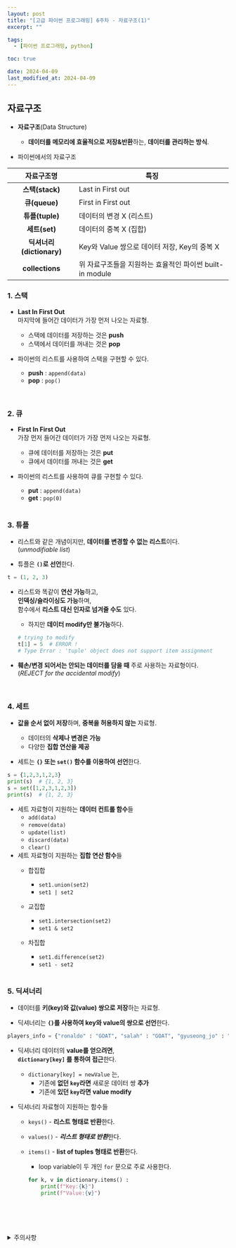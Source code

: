 ```yaml
---
layout: post
title: "[고급 파이썬 프로그래밍] 6주차 - 자료구조(1)"
excerpt: ""

tags:
  - [파이썬 프로그래밍, python]

toc: true

date: 2024-04-09
last_modified_at: 2024-04-09
---
```

## 자료구조
- **자료구조**(Data Structure)
  - **데이터를 메모리에 효율적으로 저장&반환**하는, **데이터를 관리하는 방식**.  

- 파이썬에서의 자료구조  

|자료구조명|특징|
|:---:|---|
|**스택(stack)**|Last in First out|
|**큐(queue)**|First in First out|
|**튜플(tuple)**|데이터의 변경 X (리스트)|
|**세트(set)**|데이터의 중복 X (집합)|
|**딕셔너리(dictionary)**|Key와 Value 쌍으로 데이터 저장, Key의 중복 X|
|**collections**|위 자료구조들을 지원하는 효율적인 파이썬 built-in module|

### 1. 스택
- **Last In First Out**  
마지막에 들어간 데이터가 가장 먼저 나오는 자료형.  

  - 스택에 데이터를 저장하는 것은 **push**
  - 스택에서 데이터를 꺼내는 것은 **pop**

- 파이썬의 리스트를 사용하여 스택을 구현할 수 있다.  
  - **push** : `append(data)`
  - **pop** : `pop()`  

<br>

### 2. 큐
- **First In First Out**  
가장 먼저 들어간 데이터가 가장 먼저 나오는 자료형.  
  - 큐에 데이터를 저장하는 것은 **put**
  - 큐에서 데이터를 꺼내는 것은 **get**

- 파이썬의 리스트를 사용하여 큐를 구현할 수 있다.  
  - **put** : `append(data)`
  - **get** : `pop(0)`  

  <br>

### 3. 튜플
- 리스트와 같은 개념이지만, **데이터를 변경할 수 없는 리스트**이다.  
(*unmodifiable list*)  

- 튜플은 **`()`로 선언**한다.  

```python
t = (1, 2, 3)
```

- 리스트와 똑같이 **연산 가능**하고,  
**인덱싱/슬라이싱도 가능**하며,  
함수에서 **리스트 대신 인자로 넘겨줄 수도** 있다.  
  - 하지만 **데이터 modify만 불가능**하다.  

  ```python
  # trying to modify
  t[1] = 5  # ERROR !
  # Type Error : 'tuple' object does not support item assignment
  ```

- **훼손/변경 되어서는 안되는 데이터를 담을 때** 주로 사용하는 자료형이다.  
(*REJECT for the accidental modify*)

<br>

### 4. 세트
- **값을 순서 없이 저장**하며, **중복을 허용하지 않는** 자료형.  
  - 데이터의 **삭제나 변경은 가능**
  - 다양한 **집합 연산을 제공**

- 세트는 **`{}` 또는 `set()` 함수를 이용하여 선언**한다.

```python
s = {1,2,3,1,2,3}
print(s)  # {1, 2, 3}
s = set([1,2,3,1,2,3])
print(s)  # {1, 2, 3}
```

- 세트 자료형이 지원하는 **데이터 컨트롤 함수**들
  - `add(data)`
  - `remove(data)`
  - `update(list)`
  - `discard(data)`
  - `clear()`
- 세트 자료형이 지원하는 **집합 연산 함수**들
  - 합집합
    - `set1.union(set2)` 
    - `set1 | set2`
  - 교집합
    - `set1.intersection(set2)`
    - `set1 & set2`
  - 차집합
    - `set1.difference(set2)` 
    - `set1 - set2`  

    <br>

### 5. 딕셔너리
- 데이터를 **키(key)와 값(value) 쌍으로 저장**하는 자료형.

- 딕셔너리는 **`{}`를 사용하여 key와 value의 쌍으로 선언**한다.  

```python
players_info = {"ronaldo" : "GOAT", "salah" : "GOAT", "gyuseong_jo" : "JOAT"}
```

- 딕셔너리 데이터의 **value를 얻으려면**,  
**`dictionary[key]` 를 통하여 접근**한다.  
  - `dictionary[key] = newValue` 는,
    - 기존에 **없던 `key`라면** 새로운 데이터 쌍 **추가**
    - 기존에 **있던 `key`라면** **value modify**

- 딕셔너리 자료형이 지원하는 함수들
  - `keys()` - **리스트 형태로 반환**한다.
  - `values()` - ***리스트 형태로 반환***한다.
  - `items()` - **list of tuples 형태로 반환**한다.
    - loop variable이 두 개인 `for` 문으로 주로 사용한다.  

    ```python
    for k, v in dictionary.items() :
        print(f"Key:{k}")
        print(f"Value:{v}")
    ```

<br>
<br>
<br>
<br>
<details>
<summary>주의사항</summary>
<div markdown="1">

이 포스팅은 강원대학교 최미정 교수님의 고급파이썬프로그래밍 수업을 들으며 내용을 정리 한 것입니다.  
수업 내용에 대한 저작권은 교수님께 있으니,  
다른 곳으로의 무분별한 내용 복사를 자제해 주세요.

</div>
</details> 